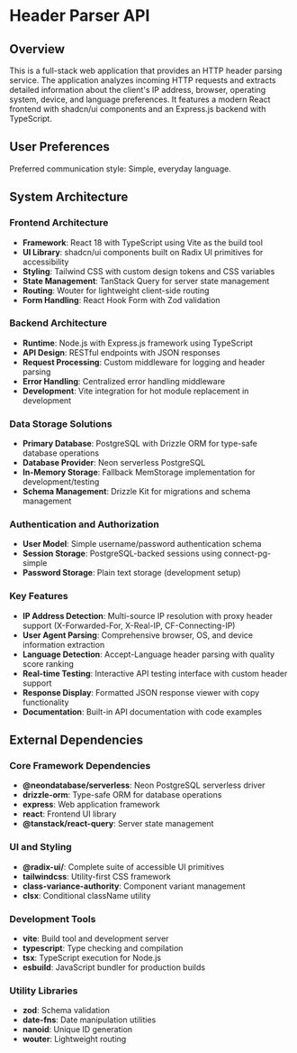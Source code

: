 # Header Parser API

## Overview

This is a full-stack web application that provides an HTTP header parsing service. The application analyzes incoming HTTP requests and extracts detailed information about the client's IP address, browser, operating system, device, and language preferences. It features a modern React frontend with shadcn/ui components and an Express.js backend with TypeScript.

## User Preferences

Preferred communication style: Simple, everyday language.

## System Architecture

### Frontend Architecture
- **Framework**: React 18 with TypeScript using Vite as the build tool
- **UI Library**: shadcn/ui components built on Radix UI primitives for accessibility
- **Styling**: Tailwind CSS with custom design tokens and CSS variables
- **State Management**: TanStack Query for server state management
- **Routing**: Wouter for lightweight client-side routing
- **Form Handling**: React Hook Form with Zod validation

### Backend Architecture
- **Runtime**: Node.js with Express.js framework using TypeScript
- **API Design**: RESTful endpoints with JSON responses
- **Request Processing**: Custom middleware for logging and header parsing
- **Error Handling**: Centralized error handling middleware
- **Development**: Vite integration for hot module replacement in development

### Data Storage Solutions
- **Primary Database**: PostgreSQL with Drizzle ORM for type-safe database operations
- **Database Provider**: Neon serverless PostgreSQL
- **In-Memory Storage**: Fallback MemStorage implementation for development/testing
- **Schema Management**: Drizzle Kit for migrations and schema management

### Authentication and Authorization
- **User Model**: Simple username/password authentication schema
- **Session Storage**: PostgreSQL-backed sessions using connect-pg-simple
- **Password Storage**: Plain text storage (development setup)

### Key Features
- **IP Address Detection**: Multi-source IP resolution with proxy header support (X-Forwarded-For, X-Real-IP, CF-Connecting-IP)
- **User Agent Parsing**: Comprehensive browser, OS, and device information extraction
- **Language Detection**: Accept-Language header parsing with quality score ranking
- **Real-time Testing**: Interactive API testing interface with custom header support
- **Response Display**: Formatted JSON response viewer with copy functionality
- **Documentation**: Built-in API documentation with code examples

## External Dependencies

### Core Framework Dependencies
- **@neondatabase/serverless**: Neon PostgreSQL serverless driver
- **drizzle-orm**: Type-safe ORM for database operations
- **express**: Web application framework
- **react**: Frontend UI library
- **@tanstack/react-query**: Server state management

### UI and Styling
- **@radix-ui/**: Complete suite of accessible UI primitives
- **tailwindcss**: Utility-first CSS framework
- **class-variance-authority**: Component variant management
- **clsx**: Conditional className utility

### Development Tools
- **vite**: Build tool and development server
- **typescript**: Type checking and compilation
- **tsx**: TypeScript execution for Node.js
- **esbuild**: JavaScript bundler for production builds

### Utility Libraries
- **zod**: Schema validation
- **date-fns**: Date manipulation utilities
- **nanoid**: Unique ID generation
- **wouter**: Lightweight routing